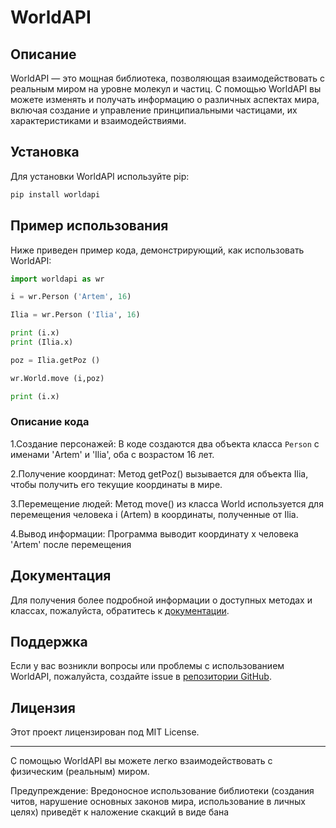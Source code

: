# WorldAPI

## Описание

WorldAPI — это мощная библиотека, позволяющая взаимодействовать с реальным миром на уровне молекул и частиц. С помощью WorldAPI вы можете изменять и получать информацию о различных аспектах мира, включая создание и управление принципиальными частицами, их характеристиками и взаимодействиями.

## Установка

Для установки WorldAPI используйте pip:

```bash
pip install worldapi
```

## Пример использования

Ниже приведен пример кода, демонстрирующий, как использовать WorldAPI:

```python
import worldapi as wr

i = wr.Person ('Artem', 16)

Ilia = wr.Person ('Ilia', 16)

print (i.x)
print (Ilia.x)

poz = Ilia.getPoz ()

wr.World.move (i,poz)

print (i.x)
```

### Описание кода

1.Создание персонажей: В коде создаются два объекта класса `Person` с именами 'Artem' и 'Ilia', оба с возрастом 16 лет.

2.Получение координат: Метод getPoz() вызывается для объекта Ilia, чтобы получить его текущие координаты в мире.

3.Перемещение людей: Метод move() из класса World используется для перемещения человека i (Artem) в координаты, полученные от Ilia. 

4.Вывод информации: Программа выводит координату x человека 'Artem' после перемещения

## Документация

Для получения более подробной информации о доступных методах и классах, пожалуйста, обратитесь к [документации](https://example.com/worldapi-docs).

## Поддержка

Если у вас возникли вопросы или проблемы с использованием WorldAPI, пожалуйста, создайте issue в [репозитории GitHub](https://github.com/yourusername/worldapi/issues).

## Лицензия

Этот проект лицензирован под MIT License. 

---

С помощью WorldAPI вы можете легко взаимодействовать с физическим (реальным) миром. 

Предупреждение: Вредоносное использование библиотеки (создания читов, нарушение основных законов мира, использование в личных целях) приведёт к наложение скакций в виде бана
